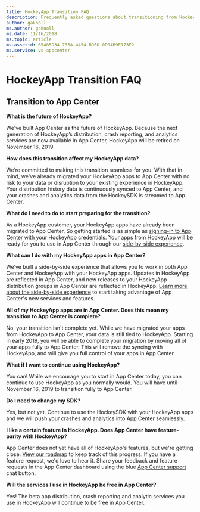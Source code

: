 ```yaml
---
title: HockeyApp Transition FAQ
description: Frequently asked questions about transitioning from HockeyApp to App Center
author: gaknoll
ms.author: gaknoll
ms.date: 11/16/2018
ms.topic: article
ms.assetid: 65485D34-735A-4454-BD6D-0D04B9E173F2
ms.service: vs-appcenter
---
```


# HockeyApp Transition FAQ

## Transition to App Center

**What is the future of HockeyApp?**

We've built App Center as the future of HockeyApp. Because the next generation of HockeyApp’s distribution, crash reporting, and analytics services are now available in App Center, HockeyApp will be retired on November 16, 2019. 

**How does this transition affect my HockeyApp data?**

We’re committed to making this transition seamless for you. With that in mind, we've already migrated your HockeyApp apps to App Center with no risk to your data or disruption to your existing experience in HockeyApp. Your distribution history data is continuously synced to App Center, and your crashes and analytics data from the HockeySDK is streamed to App Center. 

**What do I need to do to start preparing for the transition?**

As a HockeyApp customer, your HockeyApp apps have already been migrated to App Center. So getting started is as simple as [signing-in to App Center](https://appcenter.ms/login?utm_medium=referral_link&utm_source=Hockey%20App) with your HockeyApp credentials. Your apps from HockeyApp will be ready for you to use in App Center through our [side-by-side experience](~/migration/hockeyapp/side-by-side.md).

**What can I do with my HockeyApp apps in App Center?**

We’ve built a side-by-side experience that allows you to work in both App Center and HockeyApp with your HockeyApp apps. Updates in HockeyApp are reflected in App Center, and new releases to your HockeyApp distribution groups in App Center are reflected in HockeyApp. [Learn more about the side-by-side experience](~/migration/hockeyapp/side-by-side.md) to start taking advantage of App Center's new services and features. 

**All of my HockeyApp apps are in App Center. Does this mean my transition to App Center is complete?**

No, your transition isn't complete yet. While we have migrated your apps from HockeyApp to App Center, your data is still tied to HockeyApp. Starting in early 2019, you will be able to complete your migration by moving all of your apps fully to App Center. This will remove the syncing with HockeyApp, and will give you full control of your apps in App Center. 

**What if I want to continue using HockeyApp?**

You can! While we encourage you to start in App Center today, you can continue to use HockeyApp as you normally would. You will have until November 16, 2019 to transition fully to App Center.

**Do I need to change my SDK?**

Yes, but not yet. Continue to use the HockeySDK with your HockeyApp apps and we will push your crashes and analytics into App Center seamlessly. 

**I like a certain feature in HockeyApp. Does App Center have feature-parity with HockeyApp?**

App Center does not yet have all of HockeyApp's features, but we're getting close. [View our roadmap](~/general/roadmap.md) to keep track of this progress. If you have a feature request, we'd love to hear it. Share your feedback and feature requests in the App Center dashboard using the blue [App Center support](https://intercom.help/appcenter/getting-started/getting-help-with-app-center) chat button. 

**Will the services I use in HockeyApp be free in App Center?**

Yes! The beta app distribution, crash reporting and analytic services you use in HockeyApp will continue to be free in App Center. 
